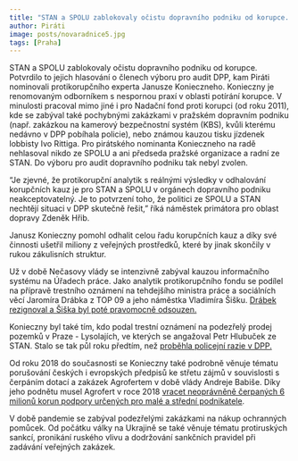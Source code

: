 ```yaml
---
title: "STAN a SPOLU zablokovaly očistu dopravního podniku od korupce. Do výboru pro audit dopravního podniku nepodpořily protikorupčního experta"
author: Piráti
image: posts/novaradnice5.jpg
tags: [Praha]
---
```


STAN a SPOLU zablokovaly očistu dopravního podniku od korupce. Potvrdilo to jejich hlasování o členech výboru pro audit DPP, kam Piráti nominovali protikorupčního experta Janusze Konieczneho. Konieczny je renomovaným odborníkem s nespornou praxí v oblasti potírání korupce. V minulosti pracoval mimo jiné i pro Nadační fond proti korupci (od roku 2011), kde se zabýval také pochybnými zakázkami v pražském dopravním podniku (např. zakázkou na kamerový bezpečnostní systém (KBS), kvůli kterému nedávno v DPP pobíhala policie), nebo známou kauzou tisku jízdenek lobbisty Ivo Rittiga. Pro pirátského nominanta Konieczneho na radě nehlasoval nikdo ze SPOLU a ani předseda pražské organizace a radní ze STAN. Do výboru pro audit dopravního podniku tak nebyl zvolen.

“Je zjevné, že protikorupční analytik s reálnými výsledky v odhalování korupčních kauz je pro STAN a SPOLU v orgánech dopravního podniku neakceptovatelný. Je to potvrzení toho, že politici ze SPOLU a STAN nechtějí situaci v DPP skutečně řešit,” říká náměstek primátora pro oblast dopravy Zdeněk Hřib.


Janusz Konieczny pomohl odhalit celou řadu korupčních kauz a díky své činnosti ušetřil miliony z veřejných prostředků, které by jinak skončily v rukou zákulisních struktur.

Už v době Nečasovy vlády se intenzivně zabýval kauzou informačního systému na Úřadech práce. Jako analytik protikorupčního fondu se podílel na přípravě trestního oznámení na tehdejšího ministra práce a sociálních věcí Jaromíra Drábka z TOP 09 a jeho náměstka Vladimíra Šišku. [Drábek rezignoval a Šiška byl poté pravomocně odsouzen.](https://www.nfpk.cz/aktuality/o---trestni-oznameni-na-j-drabka-v-sisku-a-neznameho-pachatele)

Konieczny byl také tím, kdo podal trestní oznámení na podezřelý prodej pozemků v Praze - Lysolajích, ve kterých se angažoval Petr Hlubuček ze STAN. Stalo se tak půl roku předtím, než [proběhla policejní razie v DPP.](https://www.pirati.cz/jak-pirati-pracuji/pirati-podali-loni-trestni-oznameni-na-podezrely-prodej-pozemku-v-praze-lysolajich-kriminaliste-proveruji-petra-hlubucka/)

Od roku 2018 do současnosti se Konieczny také podrobně věnuje tématu porušování českých i evropských předpisů ke střetu zájmů v souvislosti s čerpáním dotací a zakázek Agrofertem v době vlády Andreje Babiše. Díky jeho podnětu musel Agrofert v roce 2018 [vracet neoprávněně čerpaných 6 milionů korun podpory určených pro malé a střední podnikatele](https://archiv.hn.cz/c1-66206810-pirati-jdou-babisovi-po-penezich-do-bruselu-poslali-dopis-agrofert-muze-prijit-o-stamiliony-na-dotacich).

V době pandemie se zabýval podezřelými zakázkami na nákup ochranných pomůcek. Od počátku války na Ukrajině se také věnuje tématu protiruských sankcí, pronikání ruského vlivu a dodržování sankčních pravidel při zadávání veřejných zakázek.
